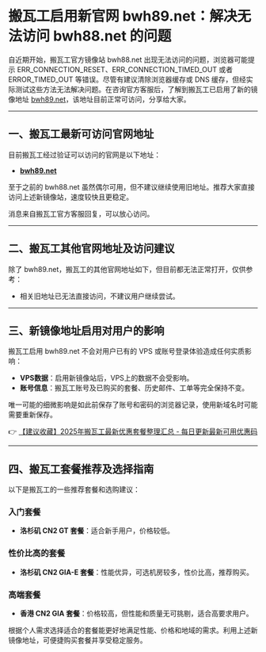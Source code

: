 # 搬瓦工启用新官网 bwh89.net：解决无法访问 bwh88.net 的问题

自近期开始，搬瓦工官方镜像站 bwh88.net 出现无法访问的问题，浏览器可能提示 ERR_CONNECTION_RESET、ERR_CONNECTION_TIMED_OUT 或者 ERROR_TIMED_OUT 等错误。尽管有建议清除浏览器缓存或 DNS 缓存，但经实际测试这些方法无法解决问题。在咨询官方客服后，了解到搬瓦工已启用了新的镜像地址 [bwh89.net](https://bit.ly/banwagon)，该地址目前正常可访问，分享给大家。

---

## 一、搬瓦工最新可访问官网地址

目前搬瓦工经过验证可以访问的官网是以下地址：

- **[bwh89.net](https://bit.ly/banwagon)**

至于之前的 bwh88.net 虽然偶尔可用，但不建议继续使用旧地址。推荐大家直接访问上述新镜像站，速度较快且更稳定。

消息来自搬瓦工官方客服回复，可以放心访问。

---

## 二、搬瓦工其他官网地址及访问建议

除了 bwh89.net，搬瓦工的其他官网地址如下，但目前都无法正常打开，仅供参考：

- 相关旧地址已无法直接访问，不建议用户继续尝试。

---

## 三、新镜像地址启用对用户的影响

搬瓦工启用 bwh89.net 不会对用户已有的 VPS 或账号登录体验造成任何实质影响：

- **VPS数据**：启用新镜像站后，VPS上的数据不会受影响。
- **账号信息**：搬瓦工账号及已购买的套餐、历史邮件、工单等完全保持不变。

唯一可能的细微影响是如此前保存了账号和密码的浏览器记录，使用新域名时可能需要重新保存。

👉 [【建议收藏】2025年搬瓦工最新优惠套餐整理汇总 - 每日更新最新可用优惠码](https://bit.ly/banwagon)

---

## 四、搬瓦工套餐推荐及选择指南

以下是搬瓦工的一些推荐套餐和选购建议：

### 入门套餐
- **洛杉矶 CN2 GT 套餐**：适合新手用户，价格较低。

### 性价比高的套餐
- **洛杉矶 CN2 GIA-E 套餐**：性能优异，可选机房较多，性价比高，推荐购买。

### 高端套餐
- **香港 CN2 GIA 套餐**：价格较高，但性能和质量无可挑剔，适合高要求用户。

根据个人需求选择适合的套餐能更好地满足性能、价格和地域的需求。利用上述新镜像地址，可便捷购买套餐并享受稳定服务。